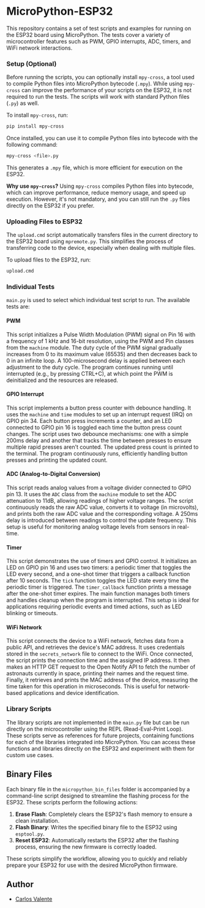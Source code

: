 # MicroPython-ESP32

This repository contains a set of test scripts and examples for running on the ESP32 board using MicroPython. The tests cover a variety of microcontroller features such as PWM, GPIO interrupts, ADC, timers, and WiFi network interactions.

### Setup (Optional)

Before running the scripts, you can optionally install `mpy-cross`, a tool used to compile Python files into MicroPython bytecode (`.mpy`). While using `mpy-cross` can improve the performance of your scripts on the ESP32, it is not required to run the tests. The scripts will work with standard Python files (`.py`) as well.

To install `mpy-cross`, run:

```bash
pip install mpy-cross
```

Once installed, you can use it to compile Python files into bytecode with the following command:

```bash
mpy-cross <file>.py
```

This generates a `.mpy` file, which is more efficient for execution on the ESP32. 

**Why use `mpy-cross`?**
Using `mpy-cross` compiles Python files into bytecode, which can improve performance, reduce memory usage, and speed up execution. However, it's not mandatory, and you can still run the `.py` files directly on the ESP32 if you prefer.

### Uploading Files to ESP32

The `upload.cmd` script automatically transfers files in the current directory to the ESP32 board using `mpremote.py`. This simplifies the process of transferring code to the device, especially when dealing with multiple files.

To upload files to the ESP32, run:

```bash
upload.cmd
```

### Individual Tests

`main.py` is used to select which individual test script to run. The available tests are:

#### PWM
This script initializes a Pulse Width Modulation (PWM) signal on Pin 16 with a frequency of 1 kHz and 16-bit resolution, using the PWM and Pin classes from the `machine` module. The duty cycle of the PWM signal gradually increases from 0 to its maximum value (65535) and then decreases back to 0 in an infinite loop. A 100-microsecond delay is applied between each adjustment to the duty cycle. The program continues running until interrupted (e.g., by pressing CTRL+C), at which point the PWM is deinitialized and the resources are released.

#### GPIO Interrupt
This script implements a button press counter with debounce handling. It uses the `machine` and `time` modules to set up an interrupt request (IRQ) on GPIO pin 34. Each button press increments a counter, and an LED connected to GPIO pin 16 is toggled each time the button press count changes. The script uses two debounce mechanisms: one with a simple 200ms delay and another that tracks the time between presses to ensure multiple rapid presses aren't counted. The updated press count is printed to the terminal. The program continuously runs, efficiently handling button presses and printing the updated count.

#### ADC (Analog-to-Digital Conversion)
This script reads analog values from a voltage divider connected to GPIO pin 13. It uses the `ADC` class from the `machine` module to set the ADC attenuation to 11dB, allowing readings of higher voltage ranges. The script continuously reads the raw ADC value, converts it to voltage (in microvolts), and prints both the raw ADC value and the corresponding voltage. A 250ms delay is introduced between readings to control the update frequency. This setup is useful for monitoring analog voltage levels from sensors in real-time.

#### Timer
This script demonstrates the use of timers and GPIO control. It initializes an LED on GPIO pin 16 and uses two timers: a periodic timer that toggles the LED every second, and a one-shot timer that triggers a callback function after 10 seconds. The `tick` function toggles the LED state every time the periodic timer is triggered. The `timer_callback` function prints a message after the one-shot timer expires. The main function manages both timers and handles cleanup when the program is interrupted. This setup is ideal for applications requiring periodic events and timed actions, such as LED blinking or timeouts.

#### WiFi Network
This script connects the device to a WiFi network, fetches data from a public API, and retrieves the device's MAC address. It uses credentials stored in the `secrets_network` file to connect to the WiFi. Once connected, the script prints the connection time and the assigned IP address. It then makes an HTTP GET request to the Open Notify API to fetch the number of astronauts currently in space, printing their names and the request time. Finally, it retrieves and prints the MAC address of the device, measuring the time taken for this operation in microseconds. This is useful for network-based applications and device identification.

### Library Scripts

The library scripts are not implemented in the `main.py` file but can be run directly on the microcontroller using the REPL (Read-Eval-Print Loop). These scripts serve as references for future projects, containing functions for each of the libraries integrated into MicroPython. You can access these functions and libraries directly on the ESP32 and experiment with them for custom use cases.

## Binary Files

Each binary file in the `micropython_bin_files` folder is accompanied by a command-line script designed to streamline the flashing process for the ESP32. These scripts perform the following actions:

1. **Erase Flash**: Completely clears the ESP32's flash memory to ensure a clean installation.
2. **Flash Binary**: Writes the specified binary file to the ESP32 using `esptool.py`.
3. **Reset ESP32**: Automatically restarts the ESP32 after the flashing process, ensuring the new firmware is correctly loaded.

These scripts simplify the workflow, allowing you to quickly and reliably prepare your ESP32 for use with the desired MicroPython firmware.

## Author

- [Carlos Valente](https://github.com/CFMVCarlos)